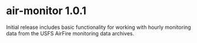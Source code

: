 # air-monitor 1.0.1

Initial release includes basic functionality for working with hourly
monitoring data from the USFS AirFire monitoring data archives.
